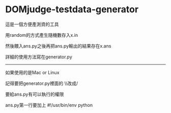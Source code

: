 # DOMjudge-testdata-generator

這是一個方便產測資的工具

用random的方式產生隨機數存入x.in

然後餵入ans.py之後再把ans.py輸出的結果存在x.ans

詳細的使用方法寫在generator.py


------------------------------------


如果使用的是Mac or Linux

記得要把generator.py裡面的 \\\改成/

要給ans.py有可以執行的權限

ans.py第一行要加上 #!/usr/bin/env python

